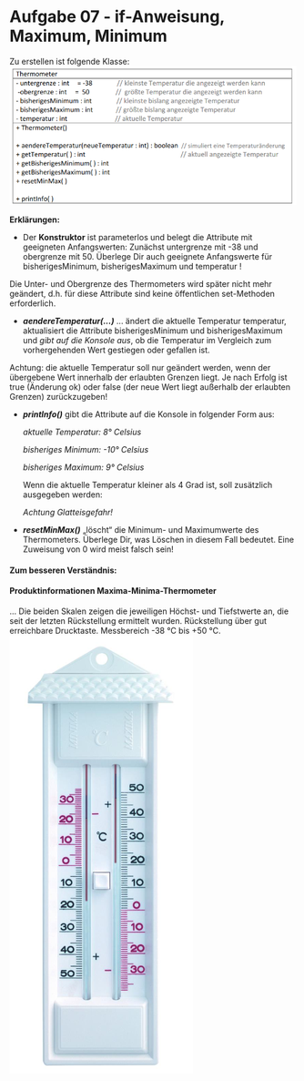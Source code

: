 # Aufgabe 07 - if-Anweisung, Maximum, Minimum

Zu erstellen ist folgende Klasse:
![](uml.png)

**Erklärungen:**
- Der **Konstruktor** ist parameterlos und belegt die Attribute mit geeigneten Anfangswerten:
Zunächst untergrenze mit -38 und obergrenze mit 50. Überlege Dir auch geeignete
Anfangswerte für bisherigesMinimum, bisherigesMaximum und temperatur !

Die Unter- und Obergrenze des Thermometers wird später nicht mehr geändert, d.h. für
diese Attribute sind keine öffentlichen set-Methoden erforderlich.

- ***aendereTemperatur(...)*** ... ändert die aktuelle Temperatur temperatur, aktualisiert die
Attribute bisherigesMinimum und bisherigesMaximum und *gibt auf die Konsole aus*, ob die
Temperatur im Vergleich zum vorhergehenden Wert gestiegen oder gefallen ist.

Achtung: die aktuelle Temperatur soll nur geändert werden, wenn der übergebene Wert
innerhalb der erlaubten Grenzen liegt. Je nach Erfolg ist true (Änderung ok) oder
false (der neue Wert liegt außerhalb der erlaubten Grenzen) zurückzugeben!

- ***printInfo()*** gibt die Attribute auf die Konsole in folgender Form aus:

  *aktuelle Temperatur: 8° Celsius*

  *bisheriges Minimum: -10° Celsius*

  *bisheriges Maximum: 9° Celsius*

  Wenn die aktuelle Temperatur kleiner als 4 Grad ist, soll zusätzlich ausgegeben werden:

  *Achtung Glatteisgefahr!*

- ***resetMinMax()*** „löscht“ die Minimum- und Maximumwerte des Thermometers. Überlege
Dir, was Löschen in diesem Fall bedeutet. Eine Zuweisung von 0 wird meist falsch sein!

#### Zum besseren Verständnis:

#### Produktinformationen Maxima-Minima-Thermometer
... Die beiden Skalen zeigen die jeweiligen Höchst- und
Tiefstwerte an, die seit der letzten Rückstellung ermittelt
wurden. Rückstellung über gut erreichbare Drucktaste.
Messbereich -38 °C bis +50 °C.
![](thermometer.png)
